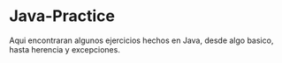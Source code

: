# Java-Practice

Aqui encontraran algunos ejercicios hechos en Java, desde algo basico, hasta herencia y excepciones. 
